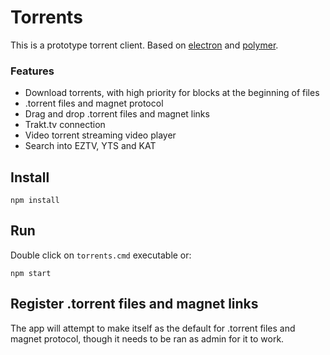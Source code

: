# Torrents

This is a prototype torrent client. Based on [electron](http://electron.atom.io/) and [polymer](https://www.polymer-project.org).

### Features

- Download torrents, with high priority for blocks at the beginning of files
- .torrent files and magnet protocol
- Drag and drop .torrent files and magnet links
- Trakt.tv connection
- Video torrent streaming video player
- Search into EZTV, YTS and KAT

## Install

```
npm install
```

## Run

Double click on `torrents.cmd` executable or:

```
npm start
```

## Register .torrent files and magnet links

The app will attempt to make itself as the default for .torrent files and magnet protocol, though it needs to be ran as admin for it to work.
